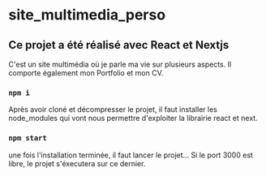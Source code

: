 # site_multimedia_perso

## Ce projet a été réalisé avec React et Nextjs

C'est un site multimédia où je parle ma vie sur plusieurs aspects. Il comporte également mon Portfolio et mon CV.

###   `npm i`
Après avoir cloné et décompresser le projet, il faut installer les node_modules qui vont nous permettre d'exploiter la librairie react et next.


###   `npm start`
une fois l'installation terminée, il faut lancer le projet... Si le port 3000 est libre, le projet s'éxecutera sur ce dernier.
